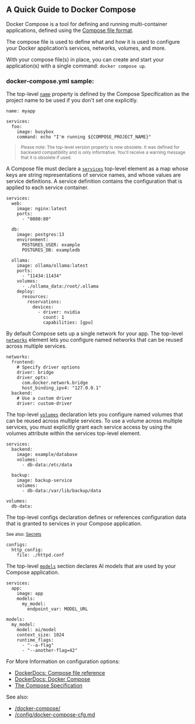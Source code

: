 ## A Quick Guide to Docker Compose

Docker Compose is a tool for defining and running multi-container applications, defined using the [Compose file format](https://compose-spec.io/). 

The compose file is used to define what and how it is used to configure your Docker application’s services, networks, volumes, and more.

With your compose file(s) in place, you can create and start your application(s) with a single command: `docker compose up`.

### docker-compose.yml sample:   

The top-level [`name`](https://docs.docker.com/reference/compose-file/version-and-name/#name-top-level-element) property is defined by the Compose Specification as the project name to be used if you don't set one explicitly.
```
name: myapp

services:
  foo:
    image: busybox
    command: echo "I'm running ${COMPOSE_PROJECT_NAME}"
```
> <small>Please note: The top-level version property is now obsolete. It was defined for backward compatibility and is only informative. You'll receive a warning message that it is obsolete if used.</small>

A Compose file must declare a [`services`](https://docs.docker.com/reference/compose-file/services/) top-level element as a map whose keys are string representations of service names, and whose values are service definitions. A service definition contains the configuration that is applied to each service container.

```
services:
  web:
    image: nginx:latest
    ports:
      - "8080:80"

  db:
    image: postgres:13
    environment:
      POSTGRES_USER: example
      POSTGRES_DB: exampledb

  ollama:
    image: ollama/ollama:latest
    ports:
      - "11434:11434"
    volumes:
      - ./ollama_data:/root/.ollama
    deploy:
      resources:
        reservations:
          devices:
            - driver: nvidia
              count: 1
              capabilities: [gpu]
```

By default Compose sets up a single network for your app.  The top-level [`networks`](https://docs.docker.com/reference/compose-file/networks/) element lets you configure named networks that can be reused across multiple services.

```
networks:
  frontend:
    # Specify driver options
    driver: bridge
    driver_opts:   
      com.docker.network.bridge
      host_binding_ipv4: "127.0.0.1"   
  backend:   
    # Use a custom driver   
    driver: custom-driver
```

The top-level [`volumes`](https://docs.docker.com/reference/compose-file/volumes/) declaration lets you configure named volumes that can be reused across multiple services. To use a volume across multiple services, you must explicitly grant each service access by using the volumes attribute within the services top-level element. 

```
services:
  backend:
    image: example/database
    volumes:
      - db-data:/etc/data

  backup:
    image: backup-service
    volumes:
      - db-data:/var/lib/backup/data

volumes:
  db-data:
```

The top-level configs declaration defines or references configuration data that is granted to services in your Compose application.   

<small>See also: [Secrets](https://docs.docker.com/reference/compose-file/secrets/)</small>
```
configs:
  http_config:
    file: ./httpd.conf
```
The top-level [`models`](https://docs.docker.com/reference/compose-file/models/) section declares AI models that are used by your Compose application. 
```
services:
  app:
    image: app
    models:
      my_model:
        endpoint_var: MODEL_URL

models:
  my_model:
    model: ai/model
    context_size: 1024
    runtime_flags: 
      - "--a-flag"
      - "--another-flag=42"
```




For More Information on configuration options:   
 - [DockerDocs: Compose file reference](https://docs.docker.com/reference/compose-file/)
 - [DockerDocs: Docker Compose](https://docs.docker.com/compose/)
- [The Compose Specification](https://github.com/compose-spec/compose-spec/blob/main/spec.md)

See also:
 - [/docker-compose/](../docker-compose/README.md)
 - [/config/docker-compose-cfg.md](/config/docker-compose-cfg.md)
